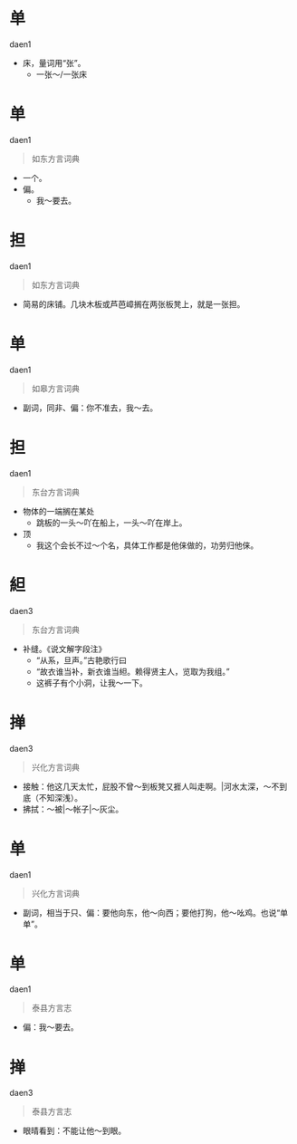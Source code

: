 # 单
daen1
- 床，量词用“张”。
  - 一张～/一张床

# 单
daen1
> 如东方言词典
- 一个。
- 偏。
  - 我～要去。

# 担
daen1
> 如东方言词典
- 简易的床铺。几块木板或芦芭嶂搁在两张板凳上，就是一张担。

# 单
daen1
> 如皋方言词典
- 副词，同非、偏：你不准去，我～去。

# 担
daen1
> 东台方言词典
- 物体的一端搁在某处
  - 跳板的一头～吖在船上，一头～吖在岸上。
- 顶
  - 我这个会长不过～个名，具体工作都是他俫做的，功劳归他俫。

# 䋎
daen3
> 东台方言词典
- 补缝。《说文解字段注》
  - “从系，旦声。”古艳歌行曰
  - “故衣谁当补，新衣谁当䋎。赖得贤主人，览取为我组。”
  - 这裤子有个小洞，让我～一下。

# 掸
daen3
> 兴化方言词典
- 接触：他这几天太忙，屁股不曾～到板凳又捱人叫走啊。|河水太深，～不到底（不知深浅）。
- 拂拭：～被|～帐子|～灰尘。

# 单
daen1
> 兴化方言词典
- 副词，相当于只、偏：要他向东，他～向西；要他打狗，他～吆鸡。也说“单单”。

# 单
daen1
> 泰县方言志
- 偏：我～要去。

# 掸
daen3
> 泰县方言志
- 眼晴看到：不能让他～到眼。

